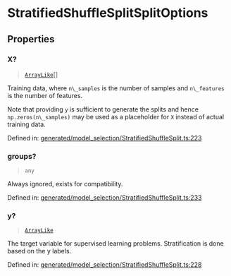 # StratifiedShuffleSplitSplitOptions

## Properties

### X?

> [`ArrayLike`](../types/ArrayLike.md)[]

Training data, where `n\_samples` is the number of samples and `n\_features` is the number of features.

Note that providing `y` is sufficient to generate the splits and hence `np.zeros(n\_samples)` may be used as a placeholder for `X` instead of actual training data.

Defined in:  [generated/model\_selection/StratifiedShuffleSplit.ts:223](https://github.com/transitive-bullshit/scikit-learn-ts/blob/b59c1ff/packages/sklearn/src/generated/model_selection/StratifiedShuffleSplit.ts#L223)

### groups?

> `any`

Always ignored, exists for compatibility.

Defined in:  [generated/model\_selection/StratifiedShuffleSplit.ts:233](https://github.com/transitive-bullshit/scikit-learn-ts/blob/b59c1ff/packages/sklearn/src/generated/model_selection/StratifiedShuffleSplit.ts#L233)

### y?

> [`ArrayLike`](../types/ArrayLike.md)

The target variable for supervised learning problems. Stratification is done based on the y labels.

Defined in:  [generated/model\_selection/StratifiedShuffleSplit.ts:228](https://github.com/transitive-bullshit/scikit-learn-ts/blob/b59c1ff/packages/sklearn/src/generated/model_selection/StratifiedShuffleSplit.ts#L228)
